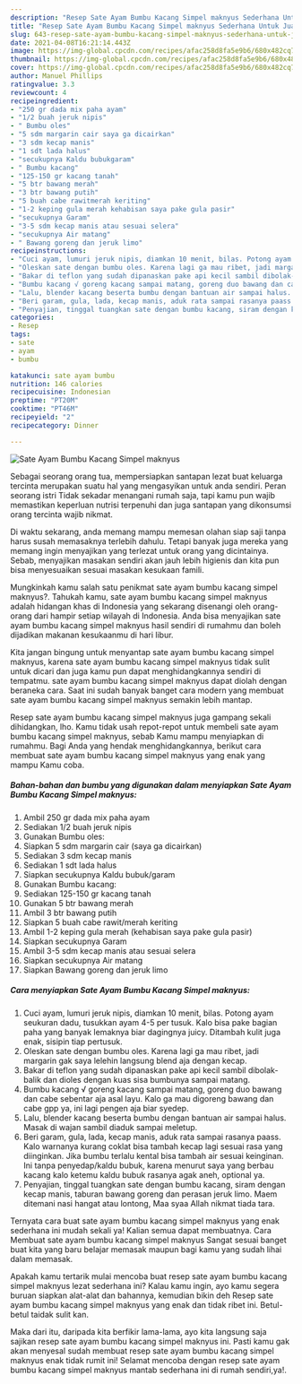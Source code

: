 ```yaml
---
description: "Resep Sate Ayam Bumbu Kacang Simpel maknyus Sederhana Untuk Jualan"
title: "Resep Sate Ayam Bumbu Kacang Simpel maknyus Sederhana Untuk Jualan"
slug: 643-resep-sate-ayam-bumbu-kacang-simpel-maknyus-sederhana-untuk-jualan
date: 2021-04-08T16:21:14.443Z
image: https://img-global.cpcdn.com/recipes/afac258d8fa5e9b6/680x482cq70/sate-ayam-bumbu-kacang-simpel-maknyus-foto-resep-utama.jpg
thumbnail: https://img-global.cpcdn.com/recipes/afac258d8fa5e9b6/680x482cq70/sate-ayam-bumbu-kacang-simpel-maknyus-foto-resep-utama.jpg
cover: https://img-global.cpcdn.com/recipes/afac258d8fa5e9b6/680x482cq70/sate-ayam-bumbu-kacang-simpel-maknyus-foto-resep-utama.jpg
author: Manuel Phillips
ratingvalue: 3.3
reviewcount: 4
recipeingredient:
- "250 gr dada mix paha ayam"
- "1/2 buah jeruk nipis"
- " Bumbu oles"
- "5 sdm margarin cair saya ga dicairkan"
- "3 sdm kecap manis"
- "1 sdt lada halus"
- "secukupnya Kaldu bubukgaram"
- " Bumbu kacang"
- "125-150 gr kacang tanah"
- "5 btr bawang merah"
- "3 btr bawang putih"
- "5 buah cabe rawitmerah keriting"
- "1-2 keping gula merah kehabisan saya pake gula pasir"
- "secukupnya Garam"
- "3-5 sdm kecap manis atau sesuai selera"
- "secukupnya Air matang"
- " Bawang goreng dan jeruk limo"
recipeinstructions:
- "Cuci ayam, lumuri jeruk nipis, diamkan 10 menit, bilas. Potong ayam seukuran dadu, tusukkan ayam 4-5 per tusuk. Kalo bisa pake bagian paha yang banyak lemaknya biar dagingnya juicy. Ditambah kulit juga enak, sisipin tiap pertusuk."
- "Oleskan sate dengan bumbu oles. Karena lagi ga mau ribet, jadi margarin gak saya lelehin langsung blend aja dengan kecap."
- "Bakar di teflon yang sudah dipanaskan pake api kecil sambil dibolak-balik dan dioles dengan kuas sisa bumbunya sampai matang."
- "Bumbu kacang √ goreng kacang sampai matang, goreng duo bawang dan cabe sebentar aja asal layu. Kalo ga mau digoreng bawang dan cabe gpp ya, ini lagi pengen aja biar syedep."
- "Lalu, blender kacang beserta bumbu dengan bantuan air sampai halus. Masak di wajan sambil diaduk sampai meletup."
- "Beri garam, gula, lada, kecap manis, aduk rata sampai rasanya paass. Kalo warnanya kurang coklat bisa tambah kecap lagi sesuai rasa yang diinginkan. Jika bumbu terlalu kental bisa tambah air sesuai keinginan. Ini tanpa penyedap/kaldu bubuk, karena menurut saya yang berbau kacang kalo ketemu kaldu bubuk rasanya agak aneh, optional ya."
- "Penyajian, tinggal tuangkan sate dengan bumbu kacang, siram dengan kecap manis, taburan bawang goreng dan perasan jeruk limo. Maem ditemani nasi hangat atau lontong, Maa syaa Allah nikmat tiada tara."
categories:
- Resep
tags:
- sate
- ayam
- bumbu

katakunci: sate ayam bumbu 
nutrition: 146 calories
recipecuisine: Indonesian
preptime: "PT20M"
cooktime: "PT46M"
recipeyield: "2"
recipecategory: Dinner

---
```



![Sate Ayam Bumbu Kacang Simpel maknyus](https://img-global.cpcdn.com/recipes/afac258d8fa5e9b6/680x482cq70/sate-ayam-bumbu-kacang-simpel-maknyus-foto-resep-utama.jpg)

Sebagai seorang orang tua, mempersiapkan santapan lezat buat keluarga tercinta merupakan suatu hal yang mengasyikan untuk anda sendiri. Peran seorang istri Tidak sekadar menangani rumah saja, tapi kamu pun wajib memastikan keperluan nutrisi terpenuhi dan juga santapan yang dikonsumsi orang tercinta wajib nikmat.

Di waktu  sekarang, anda memang mampu memesan olahan siap saji tanpa harus susah memasaknya terlebih dahulu. Tetapi banyak juga mereka yang memang ingin menyajikan yang terlezat untuk orang yang dicintainya. Sebab, menyajikan masakan sendiri akan jauh lebih higienis dan kita pun bisa menyesuaikan sesuai masakan kesukaan famili. 



Mungkinkah kamu salah satu penikmat sate ayam bumbu kacang simpel maknyus?. Tahukah kamu, sate ayam bumbu kacang simpel maknyus adalah hidangan khas di Indonesia yang sekarang disenangi oleh orang-orang dari hampir setiap wilayah di Indonesia. Anda bisa menyajikan sate ayam bumbu kacang simpel maknyus hasil sendiri di rumahmu dan boleh dijadikan makanan kesukaanmu di hari libur.

Kita jangan bingung untuk menyantap sate ayam bumbu kacang simpel maknyus, karena sate ayam bumbu kacang simpel maknyus tidak sulit untuk dicari dan juga kamu pun dapat menghidangkannya sendiri di tempatmu. sate ayam bumbu kacang simpel maknyus dapat diolah dengan beraneka cara. Saat ini sudah banyak banget cara modern yang membuat sate ayam bumbu kacang simpel maknyus semakin lebih mantap.

Resep sate ayam bumbu kacang simpel maknyus juga gampang sekali dihidangkan, lho. Kamu tidak usah repot-repot untuk membeli sate ayam bumbu kacang simpel maknyus, sebab Kamu mampu menyiapkan di rumahmu. Bagi Anda yang hendak menghidangkannya, berikut cara membuat sate ayam bumbu kacang simpel maknyus yang enak yang mampu Kamu coba.

<!--inarticleads1-->

##### Bahan-bahan dan bumbu yang digunakan dalam menyiapkan Sate Ayam Bumbu Kacang Simpel maknyus:

1. Ambil 250 gr dada mix paha ayam
1. Sediakan 1/2 buah jeruk nipis
1. Gunakan  Bumbu oles:
1. Siapkan 5 sdm margarin cair (saya ga dicairkan)
1. Sediakan 3 sdm kecap manis
1. Sediakan 1 sdt lada halus
1. Siapkan secukupnya Kaldu bubuk/garam
1. Gunakan  Bumbu kacang:
1. Sediakan 125-150 gr kacang tanah
1. Gunakan 5 btr bawang merah
1. Ambil 3 btr bawang putih
1. Siapkan 5 buah cabe rawit/merah keriting
1. Ambil 1-2 keping gula merah (kehabisan saya pake gula pasir)
1. Siapkan secukupnya Garam
1. Ambil 3-5 sdm kecap manis atau sesuai selera
1. Siapkan secukupnya Air matang
1. Siapkan  Bawang goreng dan jeruk limo




<!--inarticleads2-->

##### Cara menyiapkan Sate Ayam Bumbu Kacang Simpel maknyus:

1. Cuci ayam, lumuri jeruk nipis, diamkan 10 menit, bilas. Potong ayam seukuran dadu, tusukkan ayam 4-5 per tusuk. Kalo bisa pake bagian paha yang banyak lemaknya biar dagingnya juicy. Ditambah kulit juga enak, sisipin tiap pertusuk.
1. Oleskan sate dengan bumbu oles. Karena lagi ga mau ribet, jadi margarin gak saya lelehin langsung blend aja dengan kecap.
1. Bakar di teflon yang sudah dipanaskan pake api kecil sambil dibolak-balik dan dioles dengan kuas sisa bumbunya sampai matang.
1. Bumbu kacang √ goreng kacang sampai matang, goreng duo bawang dan cabe sebentar aja asal layu. Kalo ga mau digoreng bawang dan cabe gpp ya, ini lagi pengen aja biar syedep.
1. Lalu, blender kacang beserta bumbu dengan bantuan air sampai halus. Masak di wajan sambil diaduk sampai meletup.
1. Beri garam, gula, lada, kecap manis, aduk rata sampai rasanya paass. Kalo warnanya kurang coklat bisa tambah kecap lagi sesuai rasa yang diinginkan. Jika bumbu terlalu kental bisa tambah air sesuai keinginan. Ini tanpa penyedap/kaldu bubuk, karena menurut saya yang berbau kacang kalo ketemu kaldu bubuk rasanya agak aneh, optional ya.
1. Penyajian, tinggal tuangkan sate dengan bumbu kacang, siram dengan kecap manis, taburan bawang goreng dan perasan jeruk limo. Maem ditemani nasi hangat atau lontong, Maa syaa Allah nikmat tiada tara.




Ternyata cara buat sate ayam bumbu kacang simpel maknyus yang enak sederhana ini mudah sekali ya! Kalian semua dapat membuatnya. Cara Membuat sate ayam bumbu kacang simpel maknyus Sangat sesuai banget buat kita yang baru belajar memasak maupun bagi kamu yang sudah lihai dalam memasak.

Apakah kamu tertarik mulai mencoba buat resep sate ayam bumbu kacang simpel maknyus lezat sederhana ini? Kalau kamu ingin, ayo kamu segera buruan siapkan alat-alat dan bahannya, kemudian bikin deh Resep sate ayam bumbu kacang simpel maknyus yang enak dan tidak ribet ini. Betul-betul taidak sulit kan. 

Maka dari itu, daripada kita berfikir lama-lama, ayo kita langsung saja sajikan resep sate ayam bumbu kacang simpel maknyus ini. Pasti kamu gak akan menyesal sudah membuat resep sate ayam bumbu kacang simpel maknyus enak tidak rumit ini! Selamat mencoba dengan resep sate ayam bumbu kacang simpel maknyus mantab sederhana ini di rumah sendiri,ya!.

